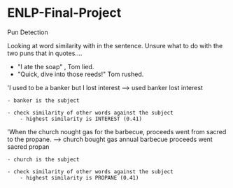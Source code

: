 # ENLP-Final-Project
Pun Detection 

Looking at word similarity with in the sentence. 
Unsure what to do with the two puns that in quotes.... 
  - "I ate the soap" , Tom lied.
  - "Quick, dive into those reeds!" Tom rushed. 

'I used to be a banker but I lost interest --> used banker lost interest
	
	- banker is the subject
	
	- check similarity of other words against the subject
		- highest similarity is INTEREST (0.41) 
		
	
'When the church nought gas for the barbecue, proceeds went from sacred to the propane. --> church bought gas annual barbecue proceeds went sacred propan
	
	- church is the subject
	
	- check similarity of other words against the subject
		- highest similarity is PROPANE (0.41) 


